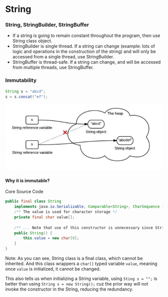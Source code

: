 # String

### String, StringBuilder, StringBuffer
- If a string is going to remain constant throughout the program, then use String class object.  
- StringBuilder is single thread. If a string can change (example: lots of logic and operations in the construction of the string) and will only be accessed from a single thread, use StringBuilder.  
- StringBuffer is thread-safe. If a string can change, and will be accessed from multiple threads, use StringBuffer.  


### Immutability
```java
String s = "abcd";
s = s.concat("ef");
```
![alt text](./pics/string.jpeg "String Concatenation")

#### Why it is immutable?
Core Source Code  
```java
public final class String
	implements java.io.Serializable, Comparable<String>, CharSequence {
	/** The value is used for character storage */
	private final char value[];

	/** ... Note that use of this constructor is unnecessary since Strings are immutable */
	public String() {
		this.value = new char[0];
	}
}
```
Note: As you can see, String class is a final class, which cannot be inherited. And this class wrappers a ```char[]``` typed variable ```value```, meaning once ```value``` is initialized, it cannot be changed.  

This also tells us when initializing a String variable, using ```Sting s = "";``` is better than using ```String s = new String();``` cuz the prior way will not invoke the constructor in the String, reducing the redundancy.